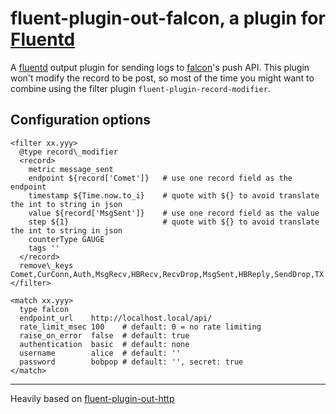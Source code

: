 # fluent-plugin-out-falcon, a plugin for [Fluentd](http://fluentd.org)

A [fluentd][1] output plugin for sending logs to [falcon][2]'s push API.
This plugin won't modify the record to be post, so most of the time you might want to
combine using the filter plugin `fluent-plugin-record-modifier`.

## Configuration options

    <filter xx.yyy>
      @type record\_modifier
      <record>
        metric message_sent
        endpoint ${record['Comet']}   # use one record field as the endpoint
        timestamp ${Time.now.to_i}    # quote with ${} to avoid translate the int to string in json
        value ${record['MsgSent']}    # use one record field as the value
        step ${1}                     # quote with ${} to avoid translate the int to string in json
        counterType GAUGE
        tags ''
      </record>
      remove\_keys Comet,CurConn,Auth,MsgRecv,HBRecv,RecvDrop,MsgSent,HBReply,SendDrop,TX
    </filter>

    <match xx.yyy>
      type falcon
      endpoint_url    http://localhost.local/api/
      rate_limit_msec 100    # default: 0 = no rate limiting
      raise_on_error  false  # default: true
      authentication  basic  # default: none
      username        alice  # default: ''
      password        bobpop # default: '', secret: true
    </match>


----

Heavily based on [fluent-plugin-out-http][3]

  [1]: http://fluentd.org/
  [2]: http://open-falcon.org/
  [3]: https://github.com/https://github.com/ento/fluent-plugin-out-http
